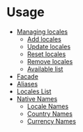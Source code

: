 # Usage

<tldr>

- [Managing locales](manage-locales.md)
    - [Add locales](usage-add-locales.md)
    - [Update locales](usage-update-locales.md)
    - [Reset locales](usage-reset-locales.md)
    - [Remove locales](usage-remove-locales.md)
    - [Available list](available-locales-list.md)
- [Facade](usage-facade.md)
- [Aliases](usage-aliases.md)
- [Locales List](usage-list-of-locales.md)
- [Native Names](usage-native-locales.md)
    - [Locale Names](packages-native-locale-names.md)
    - [Country Names](packages-native-country-names.md)
    - [Currency Names](packages-native-currency-names.md)

</tldr>
